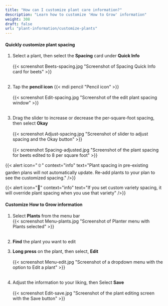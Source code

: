 ```yaml
---
title: "How can I customize plant care information?"
description: "Learn how to customize 'How to Grow' information"
weight: 308
draft: false
url: "plant-information/customize-plants"
---
```


#### Quickly customize plant spacing
1. Select a plant, then select the **Spacing** card under **Quick Info**<br /><br />
{{< screenshot Beets-spacing.jpg "Screenshot of Spacing Quick Info card for beets" >}}<br /><br />

2. Tap the **pencil icon** {{< mdi pencil "Pencil icon" >}}<br /><br />
{{< screenshot Edit-spacing.jpg "Screenshot of the edit plant spacing window" >}}<br /><br />

3. Drag the slider to increase or decrease the per-square-foot spacing, then select **Okay**<br /><br />
{{< screenshot Adjust-spacing.jpg "Screenshot of slider to adjust spacing and the Okay button" >}}<br /><br />
{{< screenshot Spacing-adjusted.jpg "Screenshot of the plant spacing for beets edited to 8 per square foot" >}}

{{< alert icon="🫑" context="info" text="Plant spacing in pre-existing garden plans will not automatically update. Re-add plants to your plan to see the customized spacing." />}}

{{< alert icon="🥕" context="info" text="If you set custom variety spacing, it will override plant spacing when you use that variety" />}}

#### Customize How to Grow information

1. Select **Plants** from the menu bar<br />
{{< screenshot Menu-plants.jpg "Screenshot of Planter menu with Plants selected" >}}<br /><br />

2. **Find** the plant you want to edit

3. **Long press** on the plant, then select, **Edit**<br /><br />
{{< screenshot Menu-edit.jpg "Screenshot of a dropdown menu with the option to Edit a plant" >}}<br /><br />

4. Adjust the information to your liking, then Select **Save**<br /><br />
{{< screenshot Edit-save.jpg "Screenshot of the plant editing screen with the Save button" >}}<br /><br />
